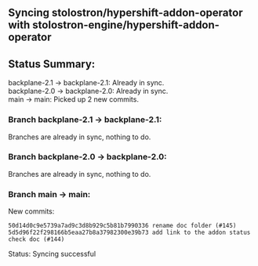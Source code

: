 ## Syncing stolostron/hypershift-addon-operator with stolostron-engine/hypershift-addon-operator

## Status Summary:

backplane-2.1 -> backplane-2.1: Already in sync.  
backplane-2.0 -> backplane-2.0: Already in sync.  
main -> main: Picked up 2 new commits.  

### Branch backplane-2.1 -> backplane-2.1:

Branches are already in sync, nothing to do.

### Branch backplane-2.0 -> backplane-2.0:

Branches are already in sync, nothing to do.

### Branch main -> main:

New commits:

```
50d14d0c9e5739a7ad9c3d8b929c5b81b7990336 rename doc folder (#145)
5d5d96f22f298166b5eaa27b8a37982300e39b73 add link to the addon status check doc (#144)
```

Status: Syncing successful
